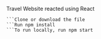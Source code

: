 Travel Website reacted using React


```#Run the program
```Clone or download the file
```Run npm install
```To run locally, run npm start